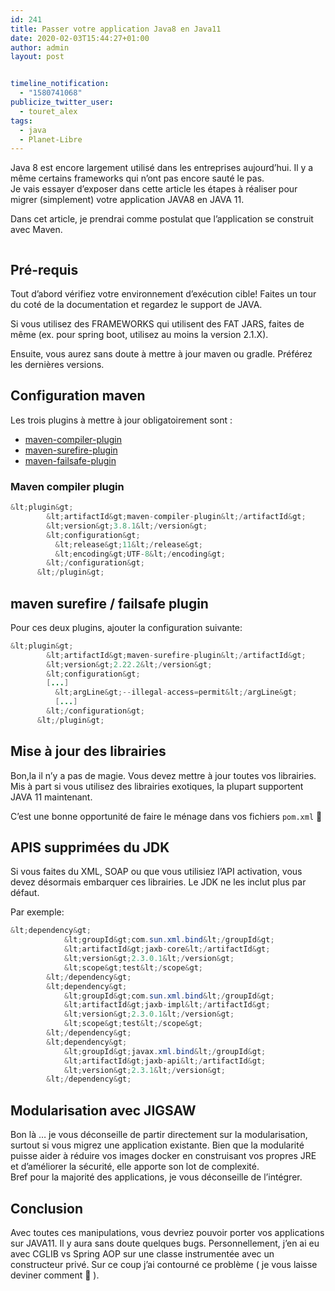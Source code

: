 ```yaml
---
id: 241
title: Passer votre application Java8 en Java11
date: 2020-02-03T15:44:27+01:00
author: admin
layout: post


timeline_notification:
  - "1580741068"
publicize_twitter_user:
  - touret_alex
tags:
  - java
  - Planet-Libre
---
```

Java 8 est encore largement utilisé dans les entreprises aujourd&rsquo;hui. Il y a même certains frameworks qui n&rsquo;ont pas encore sauté le pas.  
Je vais essayer d&rsquo;exposer dans cette article les étapes à réaliser pour migrer (simplement) votre application JAVA8 en JAVA 11.

Dans cet article, je prendrai comme postulat que l&rsquo;application se construit avec Maven.

<div class="wp-block-image">
  <figure class="aligncenter size-large"><img src="/assets/img/posts/2020/02/blake-wisz-eevhwmstyg8-unsplash-1.jpg?w=683" alt="" class="wp-image-270" /></figure>
</div>

## Pré-requis

Tout d&rsquo;abord vérifiez votre environnement d&rsquo;exécution cible! Faites un tour du coté de la documentation et regardez le support de JAVA.

Si vous utilisez des FRAMEWORKS qui utilisent des FAT JARS, faites de même (ex. pour spring boot, utilisez au moins la version 2.1.X).

Ensuite, vous aurez sans doute à mettre à jour maven ou gradle. Préférez les dernières versions.

## Configuration maven

Les trois plugins à mettre à jour obligatoirement sont :

  * [maven-compiler-plugin](https://maven.apache.org/plugins/maven-compiler-plugin/)
  * [maven-surefire-plugin](https://maven.apache.org/surefire/maven-surefire-plugin/)
  * [maven-failsafe-plugin](https://maven.apache.org/surefire/maven-failsafe-plugin/)

### Maven compiler plugin

```java
&lt;plugin&gt;
        &lt;artifactId&gt;maven-compiler-plugin&lt;/artifactId&gt;
        &lt;version&gt;3.8.1&lt;/version&gt;
        &lt;configuration&gt;
          &lt;release&gt;11&lt;/release&gt;
          &lt;encoding&gt;UTF-8&lt;/encoding&gt;
        &lt;/configuration&gt;
      &lt;/plugin&gt;
```


## maven surefire / failsafe plugin

Pour ces deux plugins, ajouter la configuration suivante:

```java
&lt;plugin&gt;
        &lt;artifactId&gt;maven-surefire-plugin&lt;/artifactId&gt;
        &lt;version&gt;2.22.2&lt;/version&gt;
        &lt;configuration&gt;
        [...]
          &lt;argLine&gt;--illegal-access=permit&lt;/argLine&gt;
          [...]
        &lt;/configuration&gt;
      &lt;/plugin&gt;
```


## Mise à jour des librairies

Bon,la il n&rsquo;y a pas de magie. Vous devez mettre à jour toutes vos librairies. Mis à part si vous utilisez des librairies exotiques, la plupart supportent JAVA 11 maintenant.

C&rsquo;est une bonne opportunité de faire le ménage dans vos fichiers `pom.xml` 🙂

## APIS supprimées du JDK

Si vous faites du XML, SOAP ou que vous utilisiez l&rsquo;API activation, vous devez désormais embarquer ces librairies. Le JDK ne les inclut plus par défaut.

Par exemple:

```java
&lt;dependency&gt;
            &lt;groupId&gt;com.sun.xml.bind&lt;/groupId&gt;
            &lt;artifactId&gt;jaxb-core&lt;/artifactId&gt;
            &lt;version&gt;2.3.0.1&lt;/version&gt;
            &lt;scope&gt;test&lt;/scope&gt;
        &lt;/dependency&gt;
        &lt;dependency&gt;
            &lt;groupId&gt;com.sun.xml.bind&lt;/groupId&gt;
            &lt;artifactId&gt;jaxb-impl&lt;/artifactId&gt;
            &lt;version&gt;2.3.0.1&lt;/version&gt;
            &lt;scope&gt;test&lt;/scope&gt;
        &lt;/dependency&gt;
        &lt;dependency&gt;
            &lt;groupId&gt;javax.xml.bind&lt;/groupId&gt;
            &lt;artifactId&gt;jaxb-api&lt;/artifactId&gt;
            &lt;version&gt;2.3.1&lt;/version&gt;
        &lt;/dependency&gt;

```


## Modularisation avec JIGSAW

Bon là &#8230; je vous déconseille de partir directement sur la modularisation, surtout si vous migrez une application existante. Bien que la modularité puisse aider à réduire vos images docker en construisant vos propres JRE et d&rsquo;améliorer la sécurité, elle apporte son lot de complexité.  
Bref pour la majorité des applications, je vous déconseille de l&rsquo;intégrer.

## Conclusion

Avec toutes ces manipulations, vous devriez pouvoir porter vos applications sur JAVA11. Il y aura sans doute quelques bugs. Personnellement, j&rsquo;en ai eu avec CGLIB vs Spring AOP sur une classe instrumentée avec un constructeur privé. Sur ce coup j&rsquo;ai contourné ce problème ( je vous laisse deviner comment 🙂 ).